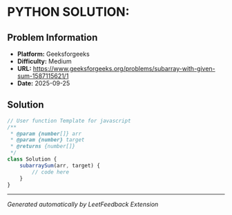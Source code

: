 # PYTHON SOLUTION:

## Problem Information
- **Platform:** Geeksforgeeks
- **Difficulty:** Medium
- **URL:** https://www.geeksforgeeks.org/problems/subarray-with-given-sum-1587115621/1
- **Date:** 2025-09-25

## Solution

```javascript
// User function Template for javascript
/**
 * @param {number[]} arr
 * @param {number} target
 * @returns {number[]}
 */
class Solution {
    subarraySum(arr, target) {
        // code here
    }
}
```

---
*Generated automatically by LeetFeedback Extension*
